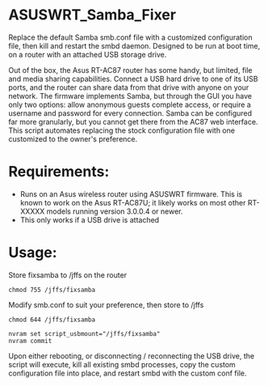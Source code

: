 ASUSWRT_Samba_Fixer
=============

Replace the default Samba smb.conf file with a customized configuration file, then kill and restart the smbd daemon. Designed to be run at boot time, on a router with an attached USB storage drive.


Out of the box, the Asus RT-AC87 router has some handy, but limited, file and media sharing capabilities. Connect a USB hard drive to one of its USB ports, and the router can share data from that drive with anyone on your network. The firmware implements Samba, but through the GUI you have only two options: allow anonymous guests complete access, or require a username and password for every connection. Samba can be configured far more granularly, but you cannot get there from the AC87 web interface. This script automates replacing the stock configuration file with one customized to the owner's preference.

Requirements:
=============

* Runs on an Asus wireless router using ASUSWRT firmware. This is known to work on the Asus RT-AC87U; it likely works on most other RT-XXXXX models running version 3.0.0.4 or newer. 
* This only works if a USB drive is attached

Usage: 
=============

Store fixsamba to /jffs on the router
```
chmod 755 /jffs/fixsamba
```

Modify smb.conf to suit your preference, then store to /jffs
```
chmod 644 /jffs/fixsamba
```

```
nvram set script_usbmount="/jffs/fixsamba"
nvram commit

```

Upon either rebooting, or disconnecting / reconnecting the USB drive, the script will execute, kill all existing smbd processes, copy the custom configuration file into place, and restart smbd with the custom conf file.
